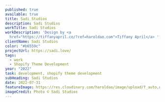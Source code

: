 ```yaml
---
published: true
available: true
title: Sadi Studios
description: Sadi Studios
workTitle: Sadi Studios
workDescription: 'Design by <a
  href="https://tiffanyapril.co/?ref=haroldao.com">Tiffany April</a> '
clientName: Sadi Studios
color: "#b6559c"
projectUrl: https://sadi.love/
tags:
  - work
  - Shopify Theme Development
year: "2022"
task: development, shopify theme development
subHeading: Sadi Studios
date: 2022-07-31
featureImage: https://res.cloudinary.com/haroldao/image/upload/f_auto,q_auto/v1669157252/Sadi-Studios-cover-2_u2k65u.webp
imageCredit: Photo © Sadi Studios
---
```

